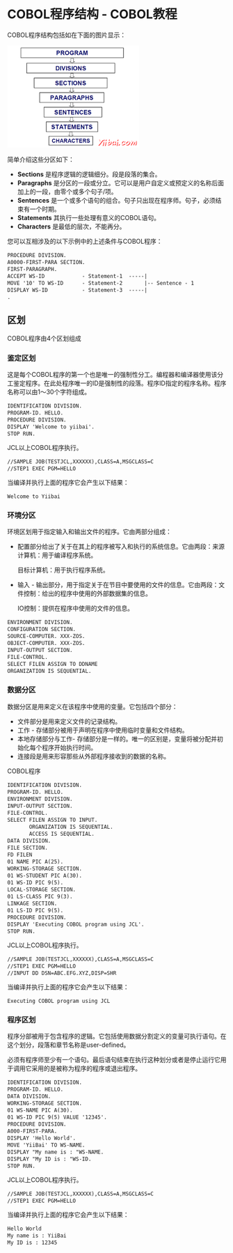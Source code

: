 # COBOL程序结构 - COBOL教程

COBOL程序结构包括如在下面的图片显示：

![Program Structure](../img/1-14101322320c16.jpg)

简单介绍这些分区如下：

*   **Sections** 是程序逻辑的逻辑细分。段是段落的集合。
*   **Paragraphs** 是分区的一段或分立。它可以是用户自定义或预定义的名称后面加上的一段，由零个或多个句子/项。
*   **Sentences** 是一个或多个语句的组合。句子只出现在程序师。句子，必须结束有一个时期。
*   **Statements** 其执行一些处理有意义的COBOL语句。
*   **Characters** 是最低的层次，不能再分。

您可以互相涉及的以下示例中的上述条件与COBOL程序：

```
PROCEDURE DIVISION.
A0000-FIRST-PARA SECTION.
FIRST-PARAGRAPH.
ACCEPT WS-ID            - Statement-1  -----|
MOVE '10' TO WS-ID      - Statement-2       |-- Sentence - 1
DISPLAY WS-ID           - Statement-3  -----|
.

```

## 区划

COBOL程序由4个区划组成

### 鉴定区划

这是每个COBOL程序的第一个也是唯一的强制性分工。编程器和编译器使用该分工鉴定程序。在此处程序唯一的ID是强制性的段落。程序ID指定的程序名称。程序名称可以由1〜30个字符组成。

```
IDENTIFICATION DIVISION.
PROGRAM-ID. HELLO.
PROCEDURE DIVISION.
DISPLAY 'Welcome to yiibai'.
STOP RUN.

```

JCL以上COBOL程序执行。

```
//SAMPLE JOB(TESTJCL,XXXXXX),CLASS=A,MSGCLASS=C
//STEP1 EXEC PGM=HELLO

```

当编译并执行上面的程序它会产生以下结果：

```
Welcome to Yiibai

```

### 环境分区

环境区划用于指定输入和输出文件的程序。它由两部分组成：

*   配置部分给出了关于在其上的程序被写入和执行的系统信息。它由两段：来源计算机：用于编译程序系统。

    目标计算机：用于执行程序系统。

*   输入 - 输出部分，用于指定关于在节目中要使用的文件的信息。它由两段：文件控制：给出的程序中使用的外部数据集的信息。

    IO控制：提供在程序中使用的文件的信息。

```
ENVIRONMENT DIVISION.
CONFIGURATION SECTION.
SOURCE-COMPUTER. XXX-ZOS.
OBJECT-COMPUTER. XXX-ZOS.
INPUT-OUTPUT SECTION.
FILE-CONTROL.
SELECT FILEN ASSIGN TO DDNAME
ORGANIZATION IS SEQUENTIAL.

```

### 数据分区

数据分区是用来定义在该程序中使用的变量。它包括四个部分：

*   文件部分是用来定义文件的记录结构。
*   工作 - 存储部分被用于声明在程序中使用临时变量和文件结构。
*   本地存储部分与工作- 存储部分是一样的。唯一的区别是，变量将被分配并初始化每个程序开始执行时间。
*   连接段是用来形容那些从外部程序接收到的数据的名称。

COBOL程序

```
IDENTIFICATION DIVISION.
PROGRAM-ID. HELLO.
ENVIRONMENT DIVISION.
INPUT-OUTPUT SECTION.
FILE-CONTROL.
SELECT FILEN ASSIGN TO INPUT.
       ORGANIZATION IS SEQUENTIAL.
       ACCESS IS SEQUENTIAL.
DATA DIVISION.
FILE SECTION.
FD FILEN
01 NAME PIC A(25).
WORKING-STORAGE SECTION.
01 WS-STUDENT PIC A(30).
01 WS-ID PIC 9(5).
LOCAL-STORAGE SECTION.
01 LS-CLASS PIC 9(3).
LINKAGE SECTION.
01 LS-ID PIC 9(5).
PROCEDURE DIVISION.
DISPLAY 'Executing COBOL program using JCL'.
STOP RUN.

```

JCL以上COBOL程序执行。

```
//SAMPLE JOB(TESTJCL,XXXXXX),CLASS=A,MSGCLASS=C
//STEP1 EXEC PGM=HELLO
//INPUT DD DSN=ABC.EFG.XYZ,DISP=SHR

```

当编译并执行上面的程序它会产生以下结果：

```
Executing COBOL program using JCL

```

### 程序区划

程序分部被用于包含程序的逻辑。它包括使用数据分割定义的变量可执行语句。在这个划分，段落和章节名称是user-defined。

必须有程序师至少有一个语句。最后语句结束在执行这种划分或者是停止运行它用于调用它采用的是被称为程序的程序或退出程序。

```
IDENTIFICATION DIVISION.
PROGRAM-ID. HELLO.
DATA DIVISION.
WORKING-STORAGE SECTION.
01 WS-NAME PIC A(30).
01 WS-ID PIC 9(5) VALUE '12345'.
PROCEDURE DIVISION.
A000-FIRST-PARA.
DISPLAY 'Hello World'.
MOVE 'YiiBai' TO WS-NAME.
DISPLAY "My name is : "WS-NAME.
DISPLAY "My ID is : "WS-ID.
STOP RUN.

```

JCL以上COBOL程序执行。

```
//SAMPLE JOB(TESTJCL,XXXXXX),CLASS=A,MSGCLASS=C
//STEP1 EXEC PGM=HELLO

```

当编译并执行上面的程序它会产生以下结果：

```
Hello World
My name is : YiiBai
My ID is : 12345
```

 